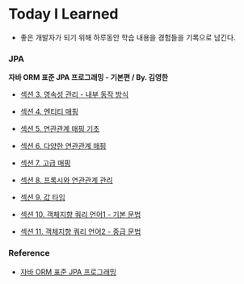 # Today I Learned

* 좋은 개발자가 되기 위해 하루동안 학습 내용을 경험들을 기록으로 남긴다.



### JPA

**자바 ORM 표준 JPA 프로그래밍 - 기본편 / By. 김영한**


* [섹션 3. 영속성 관리 - 내부 동작 방식](https://github.com/dididiri1/jpabook/blob/main/study/03_persistence_context.md)


* [섹션 4. 엔티티 매핑](https://github.com/dididiri1/jpabook/blob/main/study/04_entity_mapping.md)


* [섹션 5. 연관관계 매핑 기초](https://github.com/dididiri1/jpabook/blob/main/study/05_relational_mapping_basic.md)


* [섹션 6. 다양한 연관관계 매핑](https://github.com/dididiri1/jpabook/blob/main/study/06_relational_mapping.md)


* [섹션 7. 고급 매핑](https://github.com/dididiri1/jpabook/blob/main/study/07_advanced_mapping.md)


* [섹션 8. 프록시와 연관관계 관리](https://github.com/dididiri1/jpabook/blob/main/study/08_proxy_and_relation_managing.md)


* [섹션 9. 값 타입](https://github.com/dididiri1/jpabook/blob/main/study/09_value_type.md)


* [섹션 10. 객체지향 쿼리 언어1 - 기본 문법](https://github.com/dididiri1/jpabook/blob/main/study/10_jpql_1.md)


* [섹션 11. 객체지향 쿼리 언어2 - 중급 문법](https://github.com/dididiri1/jpabook/blob/main/study/11_jpql_2.md)

### Reference

- [자바 ORM 표준 JPA 프로그래밍](https://www.inflearn.com/course/ORM-JPA-Basic)

